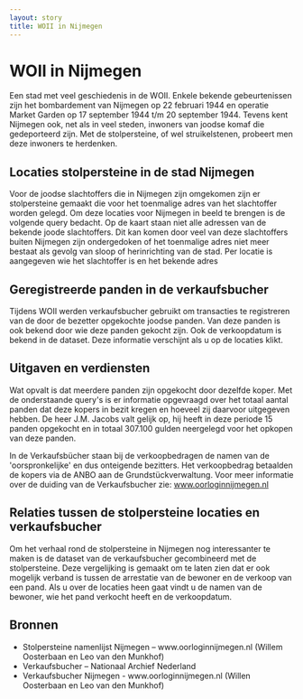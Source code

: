 ```yaml
---
layout: story
title: WOII in Nijmegen
---
```


# WOII in Nijmegen
<p>Een stad met veel geschiedenis in de WOII. Enkele bekende gebeurtenissen zijn het bombardement van Nijmegen op 22 februari 1944 en operatie Market Garden op 17 september 1944 t/m 20 september 1944.  Tevens kent Nijmegen ook, net als in veel steden, inwoners van joodse komaf die gedeporteerd zijn. Met de stolpersteine, of wel struikelstenen, probeert men deze inwoners te herdenken. </p>

## Locaties stolpersteine in de stad Nijmegen

<p> Voor de joodse slachtoffers die in Nijmegen zijn omgekomen zijn er stolpersteine gemaakt die voor het toenmalige adres van het slachtoffer worden gelegd. Om deze locaties voor Nijmegen in beeld te brengen is de volgende query bedacht. Op de kaart staan niet alle adressen van de bekende joode slachtoffers. Dit kan komen door veel van deze slachtoffers buiten Nijmegen zijn ondergedoken of het toenmalige adres niet meer bestaat als gevolg van sloop of herinrichting van de stad. Per locatie is aangegeven wie het slachtoffer is en het bekende adres</p>

<query data-config-ref="https://data.pldn.nl/GeoDataWizard/-/queries/Query-Stolpersteine/">
</query>

## Geregistreerde panden in de verkaufsbucher

<p>Tijdens WOII werden verkaufsbucher gebruikt om transacties te registreren van de door de bezetter opgekochte joodse panden. Van deze panden is ook bekend door wie deze panden gekocht zijn. Ook de verkoopdatum is bekend in de dataset. Deze informatie verschijnt als u op de locaties klikt. </p>

<query data-config-ref="https://data.pldn.nl/GeoDataWizard/-/queries/VerkaufsbucherNijmegen/">
</query>

## Uitgaven en verdiensten

<p>Wat opvalt is dat meerdere panden zijn opgekocht door dezelfde koper. Met de onderstaande query's is er informatie opgevraagd over het totaal aantal panden dat deze kopers in bezit kregen en hoeveel zij daarvoor uitgegeven hebben. De heer J.M. Jacobs valt gelijk op, hij heeft in deze periode 15 panden opgekocht en in totaal 307.100 gulden neergelegd voor het opkopen van deze panden. </p>

<query data-config-ref="https://data.pldn.nl/GeoDataWizard/-/queries/aantalpandenopgekocht/">
</query>

<query data-config-ref="https://data.pldn.nl/GeoDataWizard/-/queries/besteedgeld/">
</query>

<p>In de Verkaufsbücher staan bij de verkoopbedragen de namen van de 'oorspronkelijke' en dus onteigende bezitters.  Het verkoopbedrag betaalden de kopers via de ANBO aan de Grundstückverwaltung. Voor meer informatie over de duiding van de Verkaufsbucher zie:  <a href="https//www.oorloginnijmegen.nl" target="_blank">www.oorloginnijmegen.nl</a></p>

<query data-config-ref="https://data.pldn.nl/GeoDataWizard/-/queries/verdiendaanverkoop/">
</query>

## Relaties tussen de stolpersteine locaties en verkaufsbucher

<p>Om het verhaal rond de stolpersteine in Nijmegen nog interessanter te maken is de dataset van de verkaufsbucher gecombineerd met de stolpersteine. Deze vergelijking is gemaakt om te laten zien dat er ook mogelijk verband is tussen de arrestatie van de bewoner en de verkoop van een pand. Als u over de locaties heen gaat vindt u de namen van de bewoner, wie het pand verkocht heeft en de verkoopdatum. </p>

<query data-config-ref="https://data.pldn.nl/GeoDataWizard/-/queries/LocatiesStolpersteinePanden/">
</query>

## Bronnen

<ul>
<li>Stolpersteine namenlijst Nijmegen – www.oorloginnijmegen.nl (Willem Oosterbaan en Leo van den Munkhof)</li>
<li>Verkaufsbucher – Nationaal Archief Nederland</li>
<li>Verkaufsbucher Nijmegen - www.oorloginnijmegen.nl (Willen Oosterbaan en Leo van den Munkhof)
</ul>


